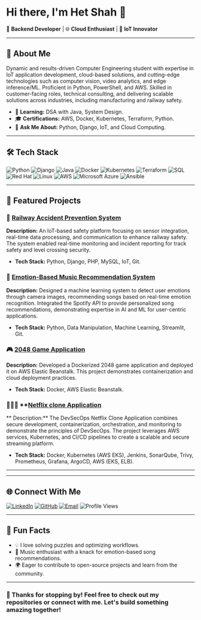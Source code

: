 # Hi there, I'm Het Shah 👋

🚀 **Backend Developer** | 🌐 **Cloud Enthusiast** | 🤖 **IoT Innovator**

---

## 🌟 About Me

Dynamic and results-driven Computer Engineering student with expertise in IoT application development, cloud-based solutions, and cutting-edge technologies such as computer vision, video analytics, and edge inference/ML. Proficient in Python, PowerShell, and AWS. Skilled in customer-facing roles, technical consulting, and delivering scalable solutions across industries, including manufacturing and railway safety.

<!--- - 🔭 **Currently Working On:** A DevOps automation project with Kubernetes and Terraform. --->
- 🌱 **Learning:** DSA with Java, System Design.
- 🎓 **Certifications:** AWS, Docker, Kubernetes, Terraform, Python.
- 💬 **Ask Me About:** Python, Django, IoT, and Cloud Computing.

---

## 🛠️ Tech Stack

![Python](https://img.shields.io/badge/Python-3776AB?style=for-the-badge&logo=python&logoColor=white)
![Django](https://img.shields.io/badge/Django-092E20?style=for-the-badge&logo=django&logoColor=white)
![Java](https://img.shields.io/badge/Java-ED8B00?style=for-the-badge&logo=java&logoColor=white)
![Docker](https://img.shields.io/badge/Docker-2496ED?style=for-the-badge&logo=docker&logoColor=white)
![Kubernetes](https://img.shields.io/badge/Kubernetes-326CE5?style=for-the-badge&logo=kubernetes&logoColor=white)
![Terraform](https://img.shields.io/badge/Terraform-7B42BC?style=for-the-badge&logo=terraform&logoColor=white)
![SQL](https://img.shields.io/badge/SQL-4479A1?style=for-the-badge&logo=postgresql&logoColor=white)
![Red Hat](https://img.shields.io/badge/Red%20Hat-EE0000?style=for-the-badge&logo=redhat&logoColor=white)
![Linux](https://img.shields.io/badge/Linux-FCC624?style=for-the-badge&logo=linux&logoColor=black)
![AWS](https://img.shields.io/badge/AWS-232F3E?style=for-the-badge&logo=amazonwebservices&logoColor=white)
![Microsoft Azure](https://img.shields.io/badge/Microsoft%20Azure-0078D4?style=for-the-badge&logo=microsoftazure&logoColor=white)
![Ansible](https://img.shields.io/badge/Ansible-EE0000?style=for-the-badge&logo=ansible&logoColor=white)

---

## 📂 Featured Projects

### 🔧 **[Railway Accident Prevention System](https://github.com/het4304/railway-safety)**
**Description:** An IoT-based safety platform focusing on sensor integration, real-time data processing, and communication to enhance railway safety. The system enabled real-time monitoring and incident reporting for track safety and level crossing security.
- **Tech Stack:** Python, Django, PHP, MySQL, IoT, Git.

### 🎵 **[Emotion-Based Music Recommendation System](https://github.com/het4304/emotion-music)**
**Description:** Designed a machine learning system to detect user emotions through camera images, recommending songs based on real-time emotion recognition. Integrated the Spotify API to provide personalized song recommendations, demonstrating expertise in AI and ML for user-centric applications.
- **Tech Stack:** Python, Data Manipulation, Machine Learning, Streamlit, Git.

### 🎮 **[2048 Game Application](https://github.com/het4304/2048-game)**
**Description:** Developed a Dockerized 2048 game application and deployed it on AWS Elastic Beanstalk. This project demonstrates containerization and cloud deployment practices.
- **Tech Stack:** Docker, AWS Elastic Beanstalk.

### 🧑🏻‍💻 **[Netflix clone Application](https://github.com/het4304/Netflix-clone)
** Description:** The DevSecOps Netflix Clone Application combines secure development, containerization, orchestration, and monitoring to demonstrate the principles of DevSecOps. The project leverages AWS services, Kubernetes, and CI/CD pipelines to create a scalable and secure streaming platform.
- **Tech Stack:** Docker, Kubernetes (AWS EKS), Jenkins, SonarQube, Trivy, Prometheus, Grafana, ArgoCD, AWS (EKS, ELB).

---
<!--
## 📈 GitHub Stats

![Your GitHub Stats](https://github-readme-stats.vercel.app/api?username=het4304&show_icons=true&theme=radical)
![Your Streak Stats](https://github-readme-streak-stats.herokuapp.com/?user=het4304&theme=radical)
![Top Languages](https://github-readme-stats.vercel.app/api/top-langs/?username=het4304&layout=compact&theme=radical) ---->

---

## 🌐 Connect With Me

[![LinkedIn](https://img.shields.io/badge/LinkedIn-%230077B5.svg?style=for-the-badge&logo=linkedin&logoColor=white)](https://www.linkedin.com/in/hetshah4304)
[![GitHub](https://img.shields.io/badge/GitHub-181717?style=for-the-badge&logo=github&logoColor=white)](https://github.com/het4304)
[![Email](https://img.shields.io/badge/Email-D14836?style=for-the-badge&logo=gmail&logoColor=white)](mailto:het4304@gmail.com)
![Profile Views](https://komarev.com/ghpvc/?username=het4304&style=for-the-badge&color=blue)

---

## 🌟 Fun Facts

- 💡 I love solving puzzles and optimizing workflows.
- 🎵 Music enthusiast with a knack for emotion-based song recommendations.
- 🌍 Eager to contribute to open-source projects and learn from the community.

---



### 🖤 Thanks for stopping by! Feel free to check out my repositories or connect with me. Let's build something amazing together!
